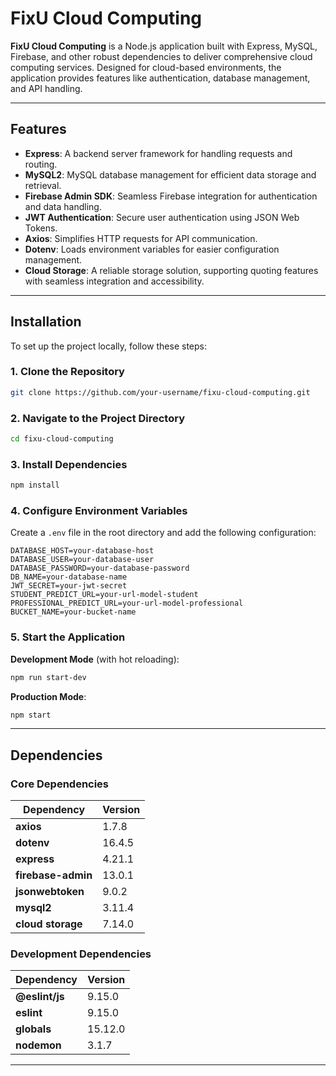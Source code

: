 # **FixU Cloud Computing**

**FixU Cloud Computing** is a Node.js application built with Express, MySQL, Firebase, and other robust dependencies to deliver comprehensive cloud computing services. Designed for cloud-based environments, the application provides features like authentication, database management, and API handling.

---

## **Features**

- **Express**: A backend server framework for handling requests and routing.
- **MySQL2**: MySQL database management for efficient data storage and retrieval.
- **Firebase Admin SDK**: Seamless Firebase integration for authentication and data handling.
- **JWT Authentication**: Secure user authentication using JSON Web Tokens.
- **Axios**: Simplifies HTTP requests for API communication.
- **Dotenv**: Loads environment variables for easier configuration management.
- **Cloud Storage**: A reliable storage solution, supporting quoting features with seamless integration and accessibility.

---

## **Installation**

To set up the project locally, follow these steps:

### 1. Clone the Repository
```bash
git clone https://github.com/your-username/fixu-cloud-computing.git
```

### 2. Navigate to the Project Directory
```bash
cd fixu-cloud-computing
```

### 3. Install Dependencies
```bash
npm install
```

### 4. Configure Environment Variables
Create a `.env` file in the root directory and add the following configuration:

```plaintext
DATABASE_HOST=your-database-host
DATABASE_USER=your-database-user
DATABASE_PASSWORD=your-database-password
DB_NAME=your-database-name
JWT_SECRET=your-jwt-secret
STUDENT_PREDICT_URL=your-url-model-student
PROFESSIONAL_PREDICT_URL=your-url-model-professional
BUCKET_NAME=your-bucket-name
```

### 5. Start the Application
**Development Mode** (with hot reloading):
  ```bash
  npm run start-dev
  ```
**Production Mode**:
  ```bash
  npm start
  ```

---


## **Dependencies**

### Core Dependencies
| Dependency       | Version  |
|-------------------|----------|
| **axios**         | 1.7.8   |
| **dotenv**        | 16.4.5  |
| **express**       | 4.21.1  |
| **firebase-admin**| 13.0.1  |
| **jsonwebtoken**  | 9.0.2   |
| **mysql2**        | 3.11.4  |
| **cloud storage** | 7.14.0  |

### Development Dependencies
| Dependency       | Version  |
|-------------------|----------|
| **@eslint/js**    | 9.15.0  |
| **eslint**        | 9.15.0  |
| **globals**       | 15.12.0 |
| **nodemon**       | 3.1.7   |

---
